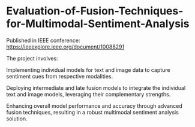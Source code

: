 # Evaluation-of-Fusion-Techniques-for-Multimodal-Sentiment-Analysis
Published in IEEE conference:
https://ieeexplore.ieee.org/document/10088291

The project involves:

Implementing individual models for text and image data to capture sentiment cues from respective modalities.

Deploying intermediate and late fusion models to integrate the individual text and image models, leveraging their complementary strengths.

Enhancing overall model performance and accuracy through advanced fusion techniques, resulting in a robust multimodal sentiment analysis solution.
